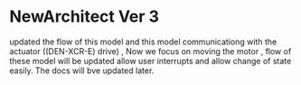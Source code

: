 # NewArchitect Ver 3
updated the flow of this model and this model communicationg with the actuator ((DEN-XCR-E) drive) , 
Now we focus on moving the motor , flow of these model will be updated allow user interrupts and allow change of state easily. 
The docs will bve updated later.
